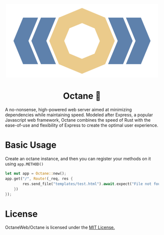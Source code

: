 <p align="center">
    <img src="https://github.com/OctaneWeb/OctaneSite/raw/master/assets/logo.png" width="500">
</p>
<h1 align="center">Octane 🚀</h1>

A no-nonsense, high-powered web server aimed at minimizing dependencies while maintaining speed. Modeled after Express, a popular Javascript web framework, Octane combines the speed of Rust with the ease-of-use and flexibility of Express to create the optimal user experience.

#  Basic Usage 

Create an octane instance, and then you can register your methods on it using `app.METHOD()`

```rust
let mut app = Octane::new();
app.get("/", Route!(_req, res {
        res.send_file("templates/test.html").await.expect("File not found");
    })
});
```

# License

OctaneWeb/Octane is licensed under the
[MIT License.](https://github.com/OctaneWeb/Octane/blob/master/LICENSE) 

